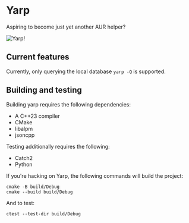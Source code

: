 # Yarp
Aspiring to become just yet another AUR helper?

![Yarp!](https://media1.tenor.com/m/GzxJhCJmbXIAAAAd/yarp-hot-fuzz.gif)

## Current features
Currently, only querying the local database `yarp -Q` is supported.

## Building and testing
Building yarp requires the following dependencies:
- A C++23 compiler
- CMake
- libalpm
- jsoncpp

Testing additionally requires the following:
- Catch2
- Python

If you're hacking on Yarp, the following commands will build the project:

```
cmake -B build/Debug 
cmake --build build/Debug
```

And to test:

```
ctest --test-dir build/Debug
```


